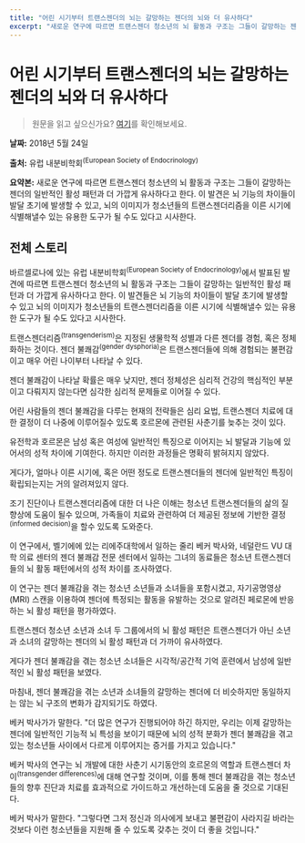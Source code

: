 ```yaml
---
title: "어린 시기부터 트랜스젠더의 뇌는 갈망하는 젠더의 뇌와 더 유사하다"
excerpt: "새로운 연구에 따르면 트랜스젠더 청소년의 뇌 활동과 구조는 그들이 갈망하는 젠더의 일반적인 활성 패턴과 더 가깝게 유사하다고 한다. 이 발견은 뇌 기능의 차이들이 발달 초기에 발생할 수 있고, 뇌의 이미지가 청소년들의 트랜스젠더리즘을 이른 시기에 식별해낼수 있는 유용한 도구가 될 수도 있다고 시사한다."
---
```



# 어린 시기부터 트랜스젠더의 뇌는 갈망하는 젠더의 뇌와 더 유사하다
> 원문을 읽고 싶으신가요? [여기](https://www.sciencedaily.com/releases/2018/05/180524112351.htm)를 확인해보세요.

**날짜:** 2018년 5월 24일

**출처:** 유럽 내분비학회<sup>(European Society of Endocrinology)</sup>

**요약본:** 새로운 연구에 따르면 트랜스젠더 청소년의 뇌 활동과 구조는 그들이 갈망하는 젠더의 일반적인 활성 패턴과 더 가깝게 유사하다고 한다. 이 발견은 뇌 기능의 차이들이 발달 초기에 발생할 수 있고, 뇌의 이미지가 청소년들의 트랜스젠더리즘을 이른 시기에 식별해낼수 있는 유용한 도구가 될 수도 있다고 시사한다.



## 전체 스토리
바르셀로나에 있는 유럽 내분비학회<sup>(European Society of Endocrinology)</sup>에서 발표된 발견에 따르면 트랜스젠더 청소년의 뇌 활동과 구조는 그들이 갈망하는 일반적인 활성 패턴과 더 가깝게 유사하다고 한다. 이 발견들은 뇌 기능의 차이들이 발달 초기에 발생할 수 있고 뇌의 이미지가 청소년들의 트랜스젠더리즘을 이른 시기에 식별해낼수 있는 유용한 도구가 될 수도 있다고 시사한다.

트랜스젠더리즘<sup>(transgenderism)</sup>은 지정된 생물학적 성별과 다른 젠더를 경험, 혹은 정체화하는 것이다. 젠더 불쾌감<sup>(gender dysphoria)</sup>은 트랜스젠더들에 의해 경험되는 불편감이고 매우 어린 나이부터 나타날 수 있다.

젠더 불쾌감이 나타날 확률은 매우 낮지만, 젠더 정체성은 심리적 건강의 핵심적인 부분이고 다뤄지지 않는다면 심각한 심리적 문제들로 이어질 수 있다.

어린 사람들의 젠더 불쾌감을 다루는 현재의 전략들은 심리 요법, 트랜스젠더 치료에 대한 결정이 더 나중에 이루어질수 있도록 호르몬에 관련된 사춘기를 늦추는 것이 있다.

유전학과 호르몬은 남성 혹은 여성에 일반적인 특징으로 이어지는 뇌 발달과 기능에 있어서의 성적 차이에 기여한다. 하지만 이러한 과정들은 명확히 밝혀지지 않았다.

게다가, 얼마나 이른 시기에, 혹은 어떤 정도로 트랜스젠더들의 젠더에 일반적인 특징이 확립되는지는 거의 알려져있지 않다.

조기 진단이나 트랜스젠더리즘에 대한 더 나은 이해는 청소년 트랜스젠더들의 삶의 질 향상에 도움이 될수 있으며, 가족들이 치료와 관련하여 더 제공된 정보에 기반한 결정<sup>(informed decision)</sup>을 할수 있도록 도와준다.

이 연구에서, 벨기에에 있는 리에주대학에서 일하는 줄리 베커 박사와, 네덜란드 VU 대학 의료 센터의 젠더 불쾌감 전문 센터에서 일하는 그녀의 동료들은 청소년 트랜스젠더들의 뇌 활동 패턴에서의 성적 차이를 조사하였다.

이 연구는 젠더 불쾌감을 겪는 청소년 소년들과 소녀들을 포함시켰고, 자기공명영상(MRI) 스캔을 이용하여 젠더에 특정되는 활동을 유발하는 것으로 알려진 페로몬에 반응하는 뇌 활성 패턴을 평가하였다.

트랜스젠더 청소년 소년과 소녀 두 그룹에서의 뇌 활성 패턴은 트랜스젠더가 아닌 소년과 소녀의 갈망하는 젠더의 뇌 활성 패턴과 더 가까이 유사하였다.

게다가 젠더 불쾌감을 겪는 청소년 소녀들은 시각적/공간적 기억 훈련에서 남성에 일반적인 뇌 활성 패턴을 보였다.

마침내, 젠더 불쾌감을 겪는 소년과 소녀들의 갈망하는 젠더에 더 비슷하지만 동일하지는 않는 뇌 구조의 변화가 감지되기도 하였다.

베커 박사가가 말한다. "더 많은 연구가 진행되어야 하긴 하지만, 우리는 이제 갈망하는 젠더에 일반적인 기능적 뇌 특성을 보이기 때문에 뇌의 성적 분화가 젠더 불쾌감을 겪고 있는 청소년들 사이에서 다르게 이루어지는 증거를 가지고 있습니다."

베커 박사의 연구는 뇌 개발에 대한 사춘기 시기동안의 호르몬의 역할과 트랜스젠더 차이<sup>(transgender differences)</sup>에 대해 연구할 것이며, 이를 통해 젠더 불쾌감을 겪는 청소년들의 향후 진단과 치료를 효과적으로 가이드하고 개선하는데 도움을 줄 것으로 기대된다.

베커 박사가 말한다. "그렇다면 그저 정신과 의사에게 보내고 불편감이 사라지길 바라는 것보다 이런 청소년들을 지원해 줄 수 있도록 갖추는 것이 더 좋을 것입니다."